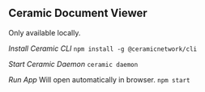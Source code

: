 ## Ceramic Document Viewer

Only available locally.

_Install Ceramic CLI_
`npm install -g @ceramicnetwork/cli`

_Start Ceramic Daemon_
`ceramic daemon`

_Run App_
Will open automatically in browser.
`npm start`
